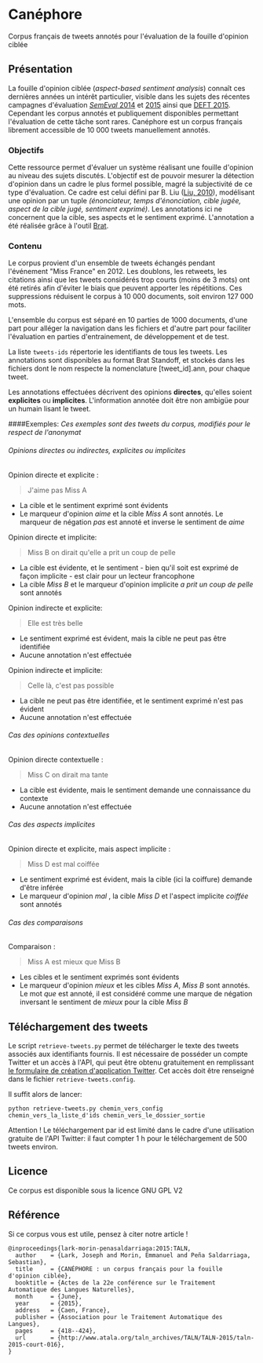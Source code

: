 # Canéphore
Corpus français de tweets annotés pour l'évaluation de la fouille d'opinion ciblée 

## Présentation

La fouille d'opinion ciblée (_aspect-based sentiment analysis_) connaît ces dernières années un intérêt particulier, visible dans les sujets des récentes campagnes d'évaluation [_SemEval_ 2014](http://alt.qcri.org/semeval2014/task4/) et [2015](http://alt.qcri.org/semeval2015/task12/) ainsi que [DEFT 2015](https://deft.limsi.fr/2015/index.php). Cependant les corpus annotés et publiquement disponibles permettant l'évaluation de cette tâche sont rares. Canéphore est un corpus français librement accessible de 10 000 tweets manuellement annotés.

### Objectifs

Cette ressource permet d'évaluer un système réalisant une fouille d'opinion au niveau des sujets discutés. L'objectif est de pouvoir mesurer la détection d'opinion dans un cadre le plus formel possible, magré la subjectivité de ce type d'évaluation. Ce cadre est celui défini par B. Liu ([Liu, 2010](http://gnode1.mib.man.ac.uk/tutorials/NLP-handbook-sentiment-analysis.pdf)), modélisant une opinion par un tuple _(énonciateur, temps d'énonciation, cible jugée, aspect de la cible jugé, sentiment exprimé)_. Les annotations ici ne concernent que la cible, ses aspects et le sentiment exprimé. L'annotation a été réalisée grâce à l'outil [Brat](http://brat.nlplab.org/).

### Contenu

Le corpus provient d'un ensemble de tweets échangés pendant l'événement "Miss France" en 2012. Les doublons, les retweets, les citations ainsi que les tweets considérés trop courts (moins de 3 mots) ont été retirés afin d'éviter le biais que peuvent apporter les répétitions. Ces suppressions réduisent le corpus à 10 000 documents, soit environ 127 000 mots.

L'ensemble du corpus est séparé en 10 parties de 1000 documents, d'une part pour alléger la navigation dans les fichiers et d'autre part pour faciliter l'évaluation en parties d'entrainement, de développement et de test.

La liste `tweets-ids` répertorie les identifiants de tous les tweets. Les annotations sont disponibles au format Brat Standoff, et stockés dans les fichiers dont le nom respecte la nomenclature [tweet_id].ann, pour chaque tweet.

Les annotations effectuées décrivent des opinions **directes**, qu'elles soient **explicites** ou **implicites**.  L'information annotée doit être non ambigüe pour un humain lisant le tweet.

####Exemples:
_Ces exemples sont des tweets du corpus, modifiés pour le respect de l'anonymat_

###### Opinions directes ou indirectes, explicites ou implicites 

Opinion directe et explicite :
> J'aime pas Miss A

* La cible et le sentiment exprimé sont évidents
* Le marqueur d'opinion _aime_ et la cible _Miss A_ sont annotés. Le marqueur de négation _pas_ est annoté et inverse le sentiment de _aime_

Opinion directe et implicite:
> Miss B on dirait qu'elle a prit un coup de pelle

* La cible est évidente, et le sentiment - bien qu'il soit est exprimé de façon implicite - est clair pour un lecteur francophone 
* La cible _Miss B_ et le marqueur d'opinion implicite _a prit un coup de pelle_ sont annotés

Opinion indirecte et explicite:
> Elle est très belle

* Le sentiment exprimé est évident, mais la cible ne peut pas être identifiée
* Aucune annotation n'est effectuée

Opinion indirecte et implicite:
> Celle là, c'est pas possible

* La cible ne peut pas être identifiée, et le sentiment exprimé n'est pas évident
* Aucune annotation n'est effectuée

###### Cas des opinions contextuelles

Opinion directe contextuelle :
> Miss C on dirait ma tante

* La cible est évidente, mais le sentiment demande une connaissance du contexte
* Aucune annotation n'est effectuée

###### Cas des aspects implicites
Opinion directe et explicite, mais aspect implicite :
> Miss D est mal coiffée

* Le sentiment exprimé est évident, mais la cible (ici la coiffure) demande d'être inférée 
* Le marqueur d'opinion _mal_ , la cible _Miss D_ et l'aspect implicite _coiffée_ sont annotés

###### Cas des comparaisons

Comparaison :
> Miss A est mieux que Miss B

* Les cibles et le sentiment exprimés sont évidents
* Le marqueur d'opinion _mieux_ et les cibles _Miss A_, _Miss B_ sont annotés. Le mot _que_ est annoté, il est considéré comme une marque de négation inversant le sentiment de _mieux_ pour la cible _Miss B_

## Téléchargement des tweets

Le script `retrieve-tweets.py` permet de télécharger le texte des tweets associés aux identifiants fournis. Il est nécessaire de posséder un compte Twitter et un accès à l'API, qui peut être obtenu gratuitement en remplissant [le formulaire de création d'application Twitter](https://apps.twitter.com/app/new). Cet accès doit être renseigné dans le fichier `retrieve-tweets.config`.

Il suffit alors de lancer:
```
python retrieve-tweets.py chemin_vers_config chemin_vers_la_liste_d'ids chemin_vers_le_dossier_sortie
```

Attention ! Le téléchargement par id est limité dans le cadre d'une utilisation gratuite de l'API Twitter: il faut compter 1 h pour le téléchargement de 500 tweets environ.

## Licence
Ce corpus est disponible sous la licence GNU GPL V2

## Référence

Si ce corpus vous est utile, pensez à citer notre article !

```
@inproceedings{lark-morin-penasaldarriaga:2015:TALN,
  author    = {Lark, Joseph and Morin, Emmanuel and Peña Saldarriaga, Sebastian},
  title     = {CANÉPHORE : un corpus français pour la fouille d'opinion ciblée},
  booktitle = {Actes de la 22e conférence sur le Traitement Automatique des Langues Naturelles},
  month     = {June},
  year      = {2015},
  address   = {Caen, France},
  publisher = {Association pour le Traitement Automatique des Langues},
  pages     = {418--424},
  url       = {http://www.atala.org/taln_archives/TALN/TALN-2015/taln-2015-court-016},
}
```